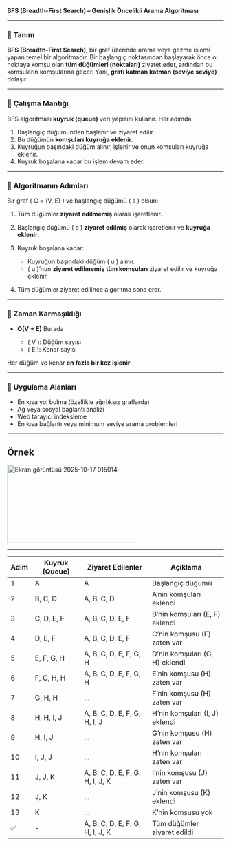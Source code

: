 **BFS (Breadth-First Search) – Genişlik Öncelikli Arama Algoritması**

---

### 🔹 **Tanım**

**BFS (Breadth-First Search)**, bir graf üzerinde arama veya gezme işlemi yapan temel bir algoritmadır.
Bir başlangıç noktasından başlayarak önce o noktaya komşu olan **tüm düğümleri (noktaları)** ziyaret eder, ardından bu komşuların komşularına geçer.
Yani, **grafı katman katman (seviye seviye)** dolaşır.

---

### 🔹 **Çalışma Mantığı**

BFS algoritması **kuyruk (queue)** veri yapısını kullanır.
Her adımda:

1. Başlangıç düğümünden başlanır ve ziyaret edilir.
2. Bu düğümün **komşuları kuyruğa eklenir**.
3. Kuyruğun başındaki düğüm alınır, işlenir ve onun komşuları kuyruğa eklenir.
4. Kuyruk boşalana kadar bu işlem devam eder.

---

### 🔹 **Algoritmanın Adımları**

Bir graf ( G = (V, E) ) ve başlangıç düğümü ( s ) olsun:

1. Tüm düğümler **ziyaret edilmemiş** olarak işaretlenir.
2. Başlangıç düğümü ( s ) **ziyaret edilmiş** olarak işaretlenir ve **kuyruğa eklenir**.
3. Kuyruk boşalana kadar:

   * Kuyruğun başındaki düğüm ( u ) alınır.
   * ( u )’nun **ziyaret edilmemiş tüm komşuları** ziyaret edilir ve kuyruğa eklenir.
4. Tüm düğümler ziyaret edilince algoritma sona erer.

---

### 🔹 **Zaman Karmaşıklığı**

* **O(V + E)**
  Burada

  * ( V ): Düğüm sayısı
  * ( E ): Kenar sayısı

Her düğüm ve kenar **en fazla bir kez işlenir**.

---

### 🔹 **Uygulama Alanları**

* En kısa yol bulma (özellikle ağırlıksız graflarda)
* Ağ veya sosyal bağlantı analizi
* Web tarayıcı indeksleme
* En kısa bağlantı veya minimum seviye arama problemleri
---

 ## Örnek 

<img width="298" height="181" alt="Ekran görüntüsü 2025-10-17 015014" src="https://github.com/user-attachments/assets/78cf4226-8bd8-4cee-b831-8f29c4aede78" />


---

| Adım | Kuyruk (Queue) | Ziyaret Edilenler               | Açıklama                       |
| ---- | -------------- | ------------------------------- | ------------------------------ |
| 1    | A              | A                               | Başlangıç düğümü               |
| 2    | B, C, D        | A, B, C, D                      | A’nın komşuları eklendi        |
| 3    | C, D, E, F     | A, B, C, D, E, F                | B’nin komşuları (E, F) eklendi |
| 4    | D, E, F        | A, B, C, D, E, F                | C’nin komşusu (F) zaten var    |
| 5    | E, F, G, H     | A, B, C, D, E, F, G, H          | D’nin komşuları (G, H) eklendi |
| 6    | F, G, H, H     | A, B, C, D, E, F, G, H          | E’nin komşusu (H) zaten var    |
| 7    | G, H, H        | ...                             | F’nin komşusu (H) zaten var    |
| 8    | H, H, I, J     | A, B, C, D, E, F, G, H, I, J    | H’nin komşuları (I, J) eklendi |
| 9    | H, I, J        | ...                             | G’nin komşusu (H) zaten var    |
| 10   | I, J, J        | ...                             | H’nin komşuları zaten var      |
| 11   | J, J, K        | A, B, C, D, E, F, G, H, I, J, K | I’nin komşusu (J) zaten var    |
| 12   | J, K           | ...                             | J’nin komşusu (K) eklendi      |
| 13   | K              | ...                             | K’nin komşusu yok              |
| ✅    | -              | A, B, C, D, E, F, G, H, I, J, K | Tüm düğümler ziyaret edildi    |
